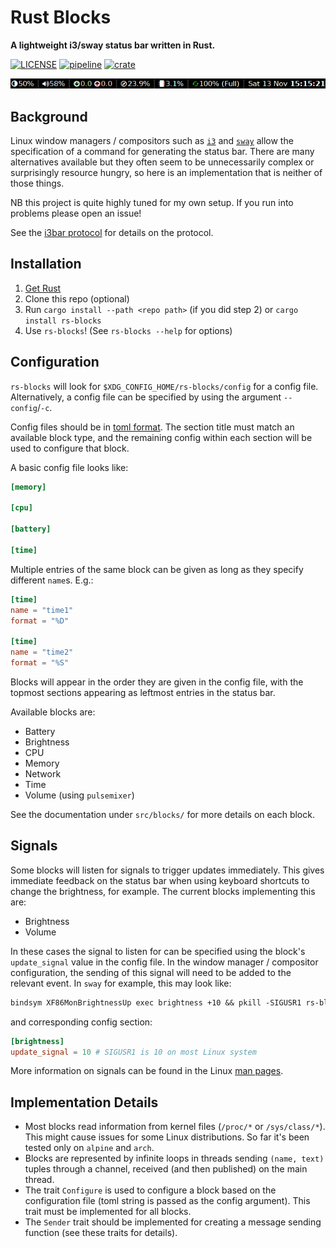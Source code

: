 # Rust Blocks

**A lightweight i3/sway status bar written in Rust.**

[![LICENSE](https://img.shields.io/badge/license-MIT-blue.svg)](LICENSE)
[![pipeline](https://gitlab.com/lewisbelcher/rs-blocks/badges/master/pipeline.svg)](https://gitlab.com/lewisbelcher/rs-blocks/pipelines)
[![crate](https://img.shields.io/crates/v/rs-blocks.svg)](https://crates.io/crates/rs-blocks)

![screenshot](static/screenshot.png)

## Background

Linux window managers / compositors such as [`i3`](https://i3wm.org/) and
[`sway`](https://swaywm.org/) allow the specification of a command for
generating the status bar. There are many alternatives available but they often
seem to be unnecessarily complex or surprisingly resource hungry, so here is an
implementation that is neither of those things.

NB this project is quite highly tuned for my own setup. If you run into problems
please open an issue!

See the [i3bar protocol](https://i3wm.org/docs/i3bar-protocol.html) for details
on the protocol.

## Installation

1. [Get Rust](https://www.rust-lang.org/tools/install)
1. Clone this repo (optional)
1. Run `cargo install --path <repo path>` (if you did step 2) or
   `cargo install rs-blocks`
1. Use `rs-blocks`! (See `rs-blocks --help` for options)

## Configuration

`rs-blocks` will look for `$XDG_CONFIG_HOME/rs-blocks/config` for a config file.
Alternatively, a config file can be specified by using the argument
`--config`/`-c`.

Config files should be in [toml format](https://github.com/toml-lang/toml). The
section title must match an available block type, and the remaining config
within each section will be used to configure that block.

A basic config file looks like:

```toml
[memory]

[cpu]

[battery]

[time]
```

Multiple entries of the same block can be given as long as they specify
different `name`s. E.g.:

```toml
[time]
name = "time1"
format = "%D"

[time]
name = "time2"
format = "%S"
```

Blocks will appear in the order they are given in the config file, with the
topmost sections appearing as leftmost entries in the status bar.

Available blocks are:

- Battery
- Brightness
- CPU
- Memory
- Network
- Time
- Volume (using `pulsemixer`)

See the documentation under `src/blocks/` for more details on each block.

## Signals

Some blocks will listen for signals to trigger updates immediately. This gives
immediate feedback on the status bar when using keyboard shortcuts to change the
brightness, for example. The current blocks implementing this are:

- Brightness
- Volume

In these cases the signal to listen for can be specified using the block's
`update_signal` value in the config file. In the window manager / compositor
configuration, the sending of this signal will need to be added to the relevant
event. In `sway` for example, this may look like:

```txt
bindsym XF86MonBrightnessUp exec brightness +10 && pkill -SIGUSR1 rs-blocks
```

and corresponding config section:

```toml
[brightness]
update_signal = 10 # SIGUSR1 is 10 on most Linux system
```

More information on signals can be found in the Linux
[man pages](https://www.man7.org/linux/man-pages/man7/signal.7.html).

## Implementation Details

- Most blocks read information from kernel files (`/proc/*` or `/sys/class/*`).
  This might cause issues for some Linux distributions. So far it's been tested
  only on `alpine` and `arch`.
- Blocks are represented by infinite loops in threads sending `(name, text)`
  tuples through a channel, received (and then published) on the main thread.
- The trait `Configure` is used to configure a block based on the configuration
  file (toml string is passed as the config argument). This trait must be
  implemented for all blocks.
- The `Sender` trait should be implemented for creating a message sending
  function (see these traits for details).

